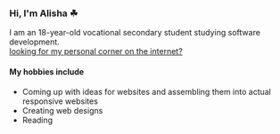 ### Hi, I'm Alisha ☘

I am an 18-year-old vocational secondary student studying software development.
<br>
<a href="https://alishasoedamah.github.io/">looking for my personal corner on the internet?</a>
#### My hobbies include
- Coming up with ideas for websites and assembling them into actual responsive websites
- Creating web designs
- Reading
